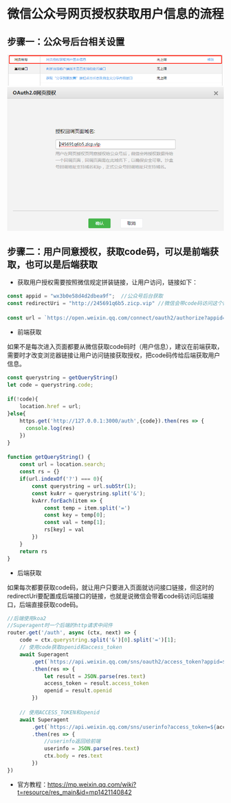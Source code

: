 # 微信公众号网页授权获取用户信息的流程

## 步骤一：公众号后台相关设置

![](./img/OAuth_step1.1.png)
![](./img/OAuth_step1.2.png)

## 步骤二：用户同意授权，获取code码，可以是前端获取，也可以是后端获取

* 获取用户授权需要按照微信规定拼装链接，让用户访问，链接如下：

```javascript
const appid = "wx3b0e58d4d2dbea9f";  //公众号后台获取
const redirectUri = "http://245691q6b5.zicp.vip" //微信会带code码访问这个链接

const url = `https://open.weixin.qq.com/connect/oauth2/authorize?appid=${appid}&redirect_uri=${redirectUri}&response_type=code&scope=snsapi_userinfo&state=STATE#wechat_redirect`

```
* 前端获取

如果不是每次进入页面都要从微信获取code码时（用户信息），建议在前端获取，需要时才改变浏览器链接让用户访问链接获取授权，把code码传给后端获取用户信息。

```javascript
const querystring = getQueryString()
let code = querystring.code;

if(!code){
    location.href = url;
}else{
    https.get('http://127.0.0.1:3000/auth',{code}).then(res => {
      console.log(res)
    })
}

function getQueryString() {
    const url = location.search;
    const rs = {}
    if(url.indexOf('?') === 0){
        const querystring = url.subStr(1);
        const kvArr = querystring.split('&');
        kvArr.forEach(item => {
            const temp = item.split('=')
            const key = temp[0];
            const val = temp[1];
            rs[key] = val
        })
    }
    return rs
}

```
* 后端获取

如果每次都要获取code码，就让用户只要进入页面就访问接口链接，但这时的redirectUri要配置成后端接口的链接，也就是说微信会带着code码访问后端接口，后端直接获取code码。

```javascript
//后端使用koa2
//Superagent时一个后端的http请求中间件
router.get('/auth', async (ctx, next) => {
    code = ctx.querystring.split('&')[0].split('=')[1];
    // 使用code获取openid和access_token 
    await Superagent
        .get(`https://api.weixin.qq.com/sns/oauth2/access_token?appid=${appid}&secret=${appsecret}&code=${code}&grant_type=authorization_code`)
        .then(res => {
            let result = JSON.parse(res.text)
            access_token = result.access_token
            openid = result.openid
        })

    // 使用ACCESS_TOKEN和openid
    await Superagent
        .get(`https://api.weixin.qq.com/sns/userinfo?access_token=${access_token}&openid=${openid}&lang=zh_CN`)
        .then(res => {
            //userinfo返回给前端
            userinfo = JSON.parse(res.text)
            ctx.body = res.text
        })
})
```

* 官方教程：https://mp.weixin.qq.com/wiki?t=resource/res_main&id=mp1421140842